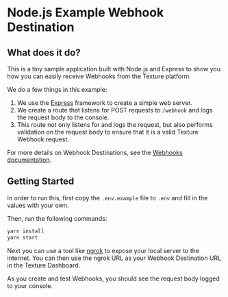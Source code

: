 # Node.js Example Webhook Destination

## What does it do?

This is a tiny sample application built with Node.js and Express to show you how you can easily receive Webhooks from the Texture platform.

We do a few things in this example:

1. We use the [Express](https://expressjs.com/) framework to create a simple web server.
2. We create a route that listens for POST requests to `/webhook` and logs the request body to the console.
3. This route not only listens for and logs the request, but also performs validation on the request body to ensure that it is a valid Texture Webhook request.

For more details on Webhook Destinations, see the [Webhooks documentation](https://docs.texture.energy/docs/webhooks).

## Getting Started

In order to run this, first copy the `.env.example` file to `.env` and fill in the values with your own.

Then, run the following commands:

```bash
yarn install
yarn start
```

Next you can use a tool like [ngrok](https://ngrok.com/) to expose your local server to the internet. You can then use the ngrok URL as your Webhook Destination URL in the Texture Dashboard.

As you create and test Webhooks, you should see the request body logged to your console.
